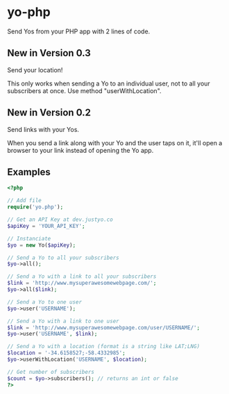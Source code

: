 yo-php
======

Send Yos from your PHP app with 2 lines of code.

## New in Version 0.3

Send your location!

This only works when sending a Yo to an individual user, not to all your subscribers at once. Use method "userWithLocation".

## New in Version 0.2

Send links with your Yos.

When you send a link along with your Yo and the user taps on it, it'll open a browser to your link instead of opening the Yo app.

## Examples

```php
<?php

// Add file
require('yo.php');

// Get an API Key at dev.justyo.co
$apiKey = 'YOUR_API_KEY';

// Instanciate
$yo = new Yo($apiKey);

// Send a Yo to all your subscribers
$yo->all();

// Send a Yo with a link to all your subscribers
$link = 'http://www.mysuperawesomewebpage.com/';
$yo->all($link);

// Send a Yo to one user
$yo->user('USERNAME');

// Send a Yo with a link to one user
$link = 'http://www.mysuperawesomewebpage.com/user/USERNAME/';
$yo->user('USERNAME', $link);

// Send a Yo with a location (format is a string like LAT;LNG)
$location = '-34.6158527;-58.4332985';
$yo->userWithLocation('USERNAME', $location);

// Get number of subscribers
$count = $yo->subscribers(); // returns an int or false
?>
```

